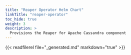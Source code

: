 ```yaml
---
title: "Reaper Operator Helm Chart"
linkTitle: "reaper-operator"
toc_hide: true
weight: 3
description: >
  Provisions the Reaper for Apache Cassandra component
---
```


{{< readfilerel file="_generated.md" markdown="true" >}}
